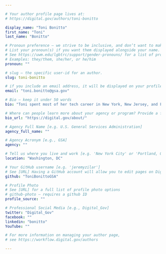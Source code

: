 ```yaml
---

# Your author profile page lives at:
# https://digital.gov/authors/toni-bonitto

display_name: "Toni Bonitto"
first_name: "Toni"
last_name: "Bonitto"

# Pronoun preference — we strive to be inclusive, and don’t want to make assumptions on a person’s first name (be it a gender-neutral name, or is one more common in languages other than English). Learn more http://www.MyPronouns.org
# List your pronoun(s) if you want them displayed alongside your name. Leave it blank and we'll use just your name.
# See https://uwm.edu/lgbtrc/support/gender-pronouns/ for a list of pronouns
# Examples: they/them, she/her, or he/him
pronoun: ""

# slug — the specific user-id for an author.
slug: toni-bonitto

# if you include an email address, it will be displayed on your profile page
email: "toni.bonitto@gsa.gov"

# Bio — keep it under 50 words
bio: "Toni spent most of her tech career in New York, New Jersey, and Florida in the private and nonprofit sectors. She now serves as an Innovation Specialist for DigitalGov in the Technology Transformation Service at GSA&#39;s headquarters in Washington, DC, where she recently completed a term as the co-lead for the TTS Accessibility Guild."

# Where can people learn more about your agency or program? Provide a full URL [e.g. 'https://www.example.gov/']
bio_url: "https://digital.gov/about/"

# Agency Full Name [e.g. U.S. General Services Administration]
agency_full_name: ""

# Agency Acronym [e.g., GSA]
agency: ""

# Tell us where you live and work [e.g. 'New York City' or 'Portland, OR']
location: "Washington, DC"

# Your GitHub username [e.g. 'jeremyzilar']
# See [URL] Having a GitHub account will allow you to edit pages on DigitalGov. The image used in your GitHub account can also be used to populate your digital.gov profile photo.
github: "ToniBonittoGSA"

# Profile Photo
# See [URL] for a full list of profile photo options
# github-photo — requires a github ID
profile_source: ""

# Professional Social Media [e.g., Digital_Gov]
twitter: "Digital_Gov"
facebook: ""
linkedin: "bonitto"
YouTube: ""

# For more information on managing your author page,
# see https://workflow.digital.gov/authors

---
```

